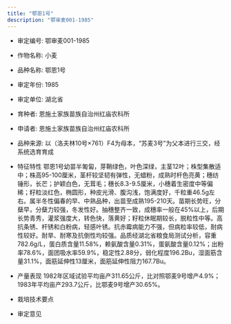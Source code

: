 ```yaml
---
title: "鄂恩1号"
description: "鄂审麦001-1985"
---
```

* 审定编号:  鄂审麦001-1985

*  作物名称:  小麦

*  品种名称:  鄂恩1号

*  审定年份:  1985

*  审定单位:  湖北省

* 育种者:  恩施土家族苗族自治州红庙农科所

*  申请者:  恩施土家族苗族自治州红庙农科所

*  品种来源:  以（洛夫林10号×761）F4为母本，“苏麦3号”为父本进行三交，经系统选育育成

*  特征特性
鄂恩1号幼苗半匍匐，芽鞘绿色，叶色深绿，主茎12叶；株型集散适中；株高95-100厘米，茎杆较坚韧有弹性，无蜡粉，成熟时杆色亮黄；穗纺锤形，长芒；护颖白色，无茸毛；穗长8.3-9.5厘米，小穗着生密度中等偏稀；籽粒淡红色，椭圆形，种皮光滑、腹沟浅，饱满度好，千粒重46.5g左右。属半冬性偏春的早、中熟品种，出苗至成熟195-210天。苗期长势旺，分蘖早，分蘖力较强，冬发性好。抽穗整齐一致，成穗率一般在45%以上，后期长势青秀，灌浆强度大，转色快，落黄好；籽粒休眠期较长，脱粒性中等。高抗条锈、杆锈和白粉病，轻感叶锈。抗赤霉病能力不强，但病粒率较低，耐病性较好。耐旱、耐寒及抗倒性均较强。品质经湖北省粮食局测试分析，容重782.6g/L，蛋白质含量11.58%，赖氨酸含量0.31%，蛋氨酸含量0.12%；出粉率78.6%，面团吸水率59.9%，稳定性2.88分，弱化程度196.2Bu，湿面筋含量31.1%，面筋延伸性13厘米，面筋延伸性阻力167.7Bu。

*  产量表现
1982年区域试验平均亩产311.65公斤，比对照鄂麦9号增产4.9%；1983年平均亩产293.7公斤，比鄂麦9号增产30.65%。

*  栽培技术要点


*  审定意见

